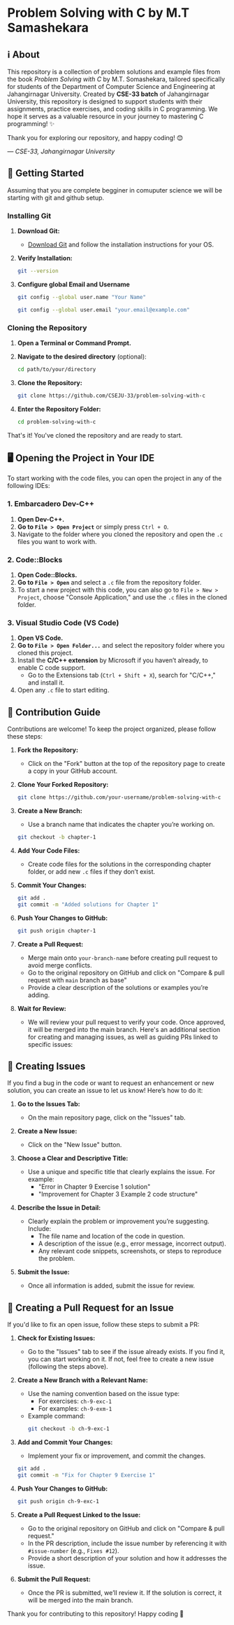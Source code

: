 
# Problem Solving with C by M.T Samashekara

## ℹ️ About 

This repository is a collection of problem solutions and example files from the book *Problem Solving with C* by M.T. Somashekara, tailored specifically for students of the Department of Computer Science and Engineering at Jahangirnagar University. Created by **CSE-33 batch** of Jahangirnagar University, this repository is designed to support students with their assignments, practice exercises, and coding skills in C programming. We hope it serves as a valuable resource in your journey to mastering C programming! ✨

Thank you for exploring our repository, and happy coding! 😊

*— CSE-33, Jahangirnagar University*


## 🚀 Getting Started
Assuming that you are complete begginer in comuputer science we will be starting with git and github setup.

### Installing Git

1. **Download Git:**
   - [Download Git](https://git-scm.com/downloads) and follow the installation instructions for your OS.

2. **Verify Installation:**
   ```bash
   git --version
   ```
3. **Configure global Email and Username**

   ```bash
   git config --global user.name "Your Name"
   ```
   
   ```bash
   git config --global user.email "your.email@example.com"
   ```
### Cloning the Repository

1. **Open a Terminal or Command Prompt.**

2. **Navigate to the desired directory** (optional):
   ```bash
   cd path/to/your/directory
   ```

3. **Clone the Repository:**  
   ```bash
   git clone https://github.com/CSEJU-33/problem-solving-with-c
   ```

4. **Enter the Repository Folder:**
   ```bash
   cd problem-solving-with-c
   ```

That's it! You've cloned the repository and are ready to start.


## 🖥️ Opening the Project in Your IDE

To start working with the code files, you can open the project in any of the following IDEs:

### 1. Embarcadero Dev-C++

1. **Open Dev-C++.**
2. **Go to `File > Open Project`** or simply press `Ctrl + O`.
3. Navigate to the folder where you cloned the repository and open the `.c` files you want to work with.

### 2. Code::Blocks

1. **Open Code::Blocks.**
2. **Go to `File > Open`** and select a `.c` file from the repository folder.
3. To start a new project with this code, you can also go to `File > New > Project`, choose "Console Application," and use the `.c` files in the cloned folder.

### 3. Visual Studio Code (VS Code)

1. **Open VS Code.**
2. **Go to `File > Open Folder...`** and select the repository folder where you cloned this project.
3. Install the **C/C++ extension** by Microsoft if you haven’t already, to enable C code support.
   - Go to the Extensions tab (`Ctrl + Shift + X`), search for "C/C++," and install it.
4. Open any `.c` file to start editing.

## 🌱 Contribution Guide

Contributions are welcome! To keep the project organized, please follow these steps:

1. **Fork the Repository:**
   - Click on the "Fork" button at the top of the repository page to create a copy in your GitHub account.

2. **Clone Your Forked Repository:**
   ```bash
   git clone https://github.com/your-username/problem-solving-with-c
   ```

3. **Create a New Branch:**
   - Use a branch name that indicates the chapter you’re working on.
   ```bash
   git checkout -b chapter-1
   ```

4. **Add Your Code Files:**
   - Create code files for the solutions in the corresponding chapter folder, or add new `.c` files if they don’t exist.
   
5. **Commit Your Changes:**
   ```bash
   git add .
   git commit -m "Added solutions for Chapter 1"
   ```

6. **Push Your Changes to GitHub:**
   ```bash
   git push origin chapter-1
   ```

7. **Create a Pull Request:**
   - Merge main onto `your-branch-name` before creating pull request to avoid merge conflicts.
   - Go to the original repository on GitHub and click on "Compare & pull request with `main` branch as base"
   - Provide a clear description of the solutions or examples you’re adding.

9. **Wait for Review:**
   - We will review your pull request to verify your code. Once approved, it will be merged into the main branch.
Here's an additional section for creating and managing issues, as well as guiding PRs linked to specific issues:

## 🐛 Creating Issues

If you find a bug in the code or want to request an enhancement or new solution, you can create an issue to let us know! Here’s how to do it:

1. **Go to the Issues Tab:**
   - On the main repository page, click on the "Issues" tab.

2. **Create a New Issue:**
   - Click on the "New Issue" button.

3. **Choose a Clear and Descriptive Title:**
   - Use a unique and specific title that clearly explains the issue. For example:
     - "Error in Chapter 9 Exercise 1 solution"
     - "Improvement for Chapter 3 Example 2 code structure"

4. **Describe the Issue in Detail:**
   - Clearly explain the problem or improvement you’re suggesting. Include:
     - The file name and location of the code in question.
     - A description of the issue (e.g., error message, incorrect output).
     - Any relevant code snippets, screenshots, or steps to reproduce the problem.

5. **Submit the Issue:**
   - Once all information is added, submit the issue for review.

## 🔄 Creating a Pull Request for an Issue

If you'd like to fix an open issue, follow these steps to submit a PR:

1. **Check for Existing Issues:**
   - Go to the "Issues" tab to see if the issue already exists. If you find it, you can start working on it. If not, feel free to create a new issue (following the steps above).

2. **Create a New Branch with a Relevant Name:**
   - Use the naming convention based on the issue type:
     - For exercises: `ch-9-exc-1`
     - For examples: `ch-9-exm-1`
   - Example command:
     ```bash
     git checkout -b ch-9-exc-1
     ```

3. **Add and Commit Your Changes:**
   - Implement your fix or improvement, and commit the changes.
   ```bash
   git add .
   git commit -m "Fix for Chapter 9 Exercise 1"
   ```

4. **Push Your Changes to GitHub:**
   ```bash
   git push origin ch-9-exc-1
   ```

5. **Create a Pull Request Linked to the Issue:**
   - Go to the original repository on GitHub and click on "Compare & pull request."
   - In the PR description, include the issue number by referencing it with `#issue-number` (e.g., `Fixes #12`).
   - Provide a short description of your solution and how it addresses the issue.

6. **Submit the Pull Request:**
   - Once the PR is submitted, we’ll review it. If the solution is correct, it will be merged into the main branch.

Thank you for contributing to this repository! Happy coding 🎉






